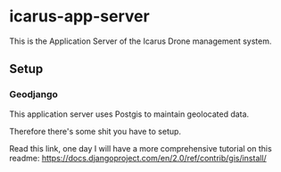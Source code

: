 # icarus-app-server
This is the Application Server of the Icarus Drone management system.


## Setup

### Geodjango

This application server uses Postgis to maintain geolocated data.

Therefore there's some shit you have to setup.

Read this link, one day I will have a more comprehensive tutorial on this readme: https://docs.djangoproject.com/en/2.0/ref/contrib/gis/install/